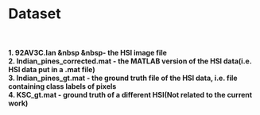 # Dataset
<br><br>
**1. 92AV3C.lan &nbsp &nbsp- the HSI image file** <br>
**2. Indian_pines_corrected.mat - the MATLAB version of the HSI data(i.e. HSI data put in a .mat file)**<br>
**3. Indian_pines_gt.mat        - the ground truth file of the HSI data, i.e. file containing class labels of pixels**<br>
**4. KSC_gt.mat                 - ground truth of a different HSI(Not related to the current work)**
